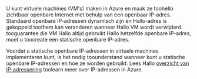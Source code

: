 U kunt virtuele machines (VM's) maken in Azure en maak ze toohello zichtbaar openbare Internet met behulp van een openbaar IP-adres. Standaard openbare IP-adressen dynamisch zijn en Hallo-adres is gekoppeld toothem kan veranderen wanneer Hallo VM wordt verwijderd. tooguarantee die VM Hallo altijd gebruikt Hallo hetzelfde openbare IP-adres, moet u toocreate een statische openbare IP-adres. 

Voordat u statische openbare IP-adressen in virtuele machines implementeren kunt, is het nodig toounderstand wanneer kunt u statische openbare IP-adressen en hoe ze worden gebruikt. Lees Hallo [overzicht van IP-adressering](../articles/virtual-network/virtual-network-ip-addresses-overview-arm.md) toolearn meer over IP-adressen in Azure.

